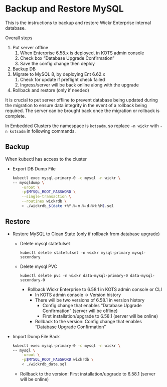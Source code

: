 # Backup and Restore MySQL

This is the instructions to backup and restore Wickr Enterprise internal database.

Overall steps

1. Put server offline
    1. When Enterprise 6.58.x is deployed, in KOTS admin console
    2. Check box “Database Upgrade Confirmation”
    3. Save the config change then deploy
2. Backup DB
3. Migrate to MySQL 8, by deploying Ent 6.62.x
    1. Check for update if preflight check failed
    2. Ingress/server will be back online along with the upgrade
4. Rollback and restore (only if needed)

It is crucial to put server offline to prevent database being updated during the migration to ensure data integrity in the event of a rollback being required. The server can be brought back once the migration or rollback is complete.

In Embedded Clusters the namespace is `kotsadm`, so replace `-n wickr` with `-n kotsadm` in following commands.

## Backup

When kubectl has access to the cluster

* Export DB Dump File

    ```bash
    kubectl exec mysql-primary-0 -c mysql -n wickr \
    -- mysqldump \
        -uroot \
        -p$MYSQL_ROOT_PASSWORD \
        --single-transaction \
        --routines wickrdb \
        > ./wickrdb_$(date +%Y.%-m.%-d-%H:%M).sql
    ```

## Restore

* Restore MySQL to Clean State (only if rollback from database upgrade)
  * Delete mysql statefulset

    `kubectl delete statefulset -n wickr mysql-primary mysql-secondary`
  * Delete mysql PVC

    `kubectl delete pvc -n wickr data-mysql-primary-0 data-mysql-secondary-0`
    * Rollback Wickr Enterprise to 6.58.1 in KOTS admin console or CLI
      * In KOTS admin console → Version history
      * There will be two versions of 6.58.1 in version history
        * Config change that enables “Database Upgrade Confirmation” (server will be offline)
        * First installation/upgrade to 6.58.1 (server will be online)
      * Rollback to the version: Config change that enables “Database Upgrade Confirmation”

* Import Dump File Back

    ```bash
    kubectl exec mysql-primary-0 -c mysql -n wickr \
    -- mysql \
        -uroot \
        -p$MYSQL_ROOT_PASSWORD wickrdb \
        < ./wickrdb_date.sql
    ```

  * Rollback to the version: First installation/upgrade to 6.58.1 (server will be online)
